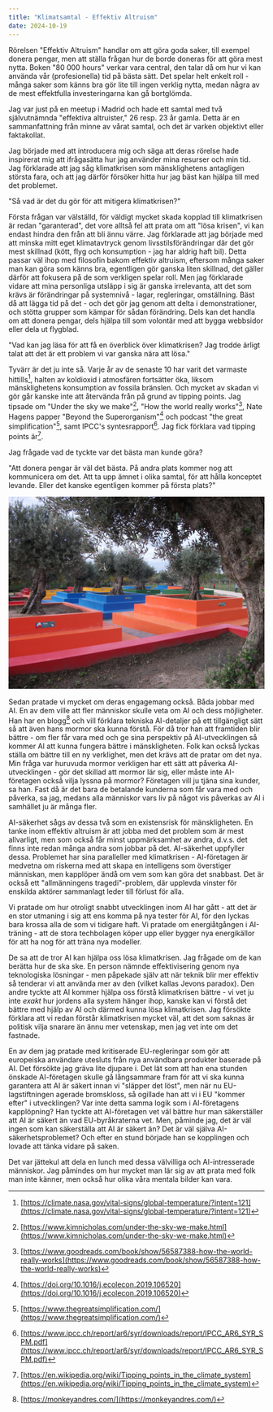 ```yaml
---
title: "Klimatsamtal - Effektiv Altruism"
date: 2024-10-19
---
```


Rörelsen "Effektiv Altruism" handlar om att göra goda saker, till exempel donera pengar, men att ställa frågan hur de borde doneras för att göra mest nytta.
Boken "80 000 hours" verkar vara central, den talar då om hur vi kan använda vår (profesionella) tid på bästa sätt. Det spelar helt enkelt roll - många saker som känns bra gör lite till ingen verklig nytta, medan några av de mest effektfulla investeringarna kan gå bortglömda. 

Jag var just på en meetup i Madrid och hade ett samtal med två självutnämnda "effektiva altruister," 26 resp. 23 år gamla. Detta är en sammanfattning från minne av vårat samtal, och det är varken objektivt eller faktakollat.

Jag började med att introducera mig och säga att deras rörelse hade inspirerat mig att ifrågasätta hur jag använder mina resurser och min tid. 
Jag förklarade att jag såg klimatkrisen som mänsklighetens antagligen största fara, och att jag därför försöker hitta hur jag bäst kan hjälpa till med det problemet.

"Så vad är det du gör för att mitigera klimatkrisen?"

Första frågan var välställd, för väldigt mycket skada kopplad till klimatkrisen är redan "garanterad", det vore alltså fel att prata om att "lösa krisen", vi kan endast hindra den från att bli ännu värre.
Jag förklarade att jag började med att minska mitt eget klimatavtryck genom livsstilsförändringar där det gör mest skillnad (kött, flyg och konsumption - jag har aldrig haft bil). Detta passar väl ihop med filosofin bakom effektiv altruism, eftersom många saker man kan göra som känns bra, egentligen gör ganska liten skillnad, det gäller därför att fokusera på de som verkligen spelar roll.
Men jag förklarade vidare att mina personliga utsläpp i sig är ganska irrelevanta, att det som krävs är förändringar på systemnivå - lagar, regleringar, omställning. Bäst då att lägga tid på det - och det gör jag genom att delta i demonstrationer, och stötta grupper som kämpar för sådan förändring. Dels kan det handla om att donera pengar, dels hjälpa till som volontär med att bygga webbsidor eller dela ut flygblad. 

"Vad kan jag läsa för att få en överblick över klimatkrisen? Jag trodde ärligt talat att det är ett problem vi var ganska nära att lösa."

Tyvärr är det ju inte så. Varje år av de senaste 10 har varit det varmaste hittills[^1], halten av koldioxid i atmosfären fortsätter öka, liksom mänsklighetens konsumption av fossila bränslen. Och mycket av skadan vi gör går kanske inte att återvända från på grund av tipping points. Jag tipsade om "Under the sky we make"[^2], "How the world really works"[^3], Nate Hagens papper "Beyond the Superorganism"[^4] och podcast "the great simplification"[^5], samt IPCC's syntesrapport[^6]. Jag fick förklara vad tipping points är[^7].

Jag frågade vad de tyckte var det bästa man kunde göra?

"Att donera pengar är väl det bästa. På andra plats kommer nog att kommunicera om det. Att ta upp ämnet i olika samtal, för att hålla konceptet levande. Eller det kanske egentligen kommer på första plats?" 

![Olivträd i en park Madrid, där varje träd står i en pyramid som representerar ett sydamerikanskt land.](/assets/images/madrid-olives.jpg)

Sedan pratade vi mycket om deras engagemang också. Båda jobbar med AI. En av dem ville att fler människor skulle veta om AI och dess möjligheter. Han har en blogg[^8] och vill förklara tekniska AI-detaljer på ett tillgängligt sätt så att även hans mormor ska kunna förstå. För då tror han att framtiden blir bättre - om fler får vara med och ge sina perspektiv på AI-utvecklingen så kommer AI att kunna fungera bättre i mänskligheten. Folk kan också lyckas ställa om bättre till en ny verklighet, men det krävs att de pratar om det nya. Min fråga var huruvuda mormor verkligen har ett sätt att påverka AI-utvecklingen - gör det skillad att mormor lär sig, eller måste inte AI-företagen också vilja lyssna på mormor? Företagen vill ju tjäna sina kunder, sa han. Fast då är det bara de betalande kunderna som får vara med och påverka, sa jag, medans alla människor vars liv på något vis påverkas av AI i samhället ju är många fler.

AI-säkerhet sågs av dessa två som en existensrisk för mänskligheten. En tanke inom effektiv altruism är att jobba med det problem som är mest allvarligt, men som också får minst uppmärksamhet av andra, d.v.s. det finns inte redan många andra som jobbar på det. AI-säkerhet uppfyller dessa. Problemet har sina paralleller med klimatkrisen - AI-företagen är medvetna om riskerna med att skapa en intelligens som överstiger människan, men kapplöper ändå om vem som kan göra det snabbast. Det är också ett "allmänningens tragedi"-problem, där upplevda vinster för enskilda aktörer sammanlagt leder till förlust för alla. 

Vi pratade om hur otroligt snabbt utvecklingen inom AI har gått - att det är en stor utmaning i sig att ens komma på nya tester för AI, för den lyckas bara krossa alla de som vi tidigare haft. Vi pratade om energiåtgången i AI-träning - att de stora techbolagen köper upp eller bygger nya energikällor för att ha nog för att träna nya modeller. 

De sa att de tror AI kan hjälpa oss lösa klimatkrisen. Jag frågade om de kan berätta hur de ska ske. En person nämnde effektivisering genom nya teknologiska lösningar - men påpekade själv att när teknik blir mer effektiv så tenderar vi att använda mer av den (vilket kallas Jevons paradox). Den andre tyckte att AI kommer hjälpa oss förstå klimatkrisen bättre - vi vet ju inte _exakt_ hur jordens alla system hänger ihop, kanske kan vi förstå det bättre med hjälp av AI och därmed kunna lösa klimatkrisen. Jag försökte förklara att vi redan förstår klimatkrisen mycket väl, att det som saknas är politisk vilja snarare än ännu mer vetenskap, men jag vet inte om det fastnade.

En av dem jag pratade med kritiserade EU-regleringar som gör att europeiska användare utesluts från nya användbara produkter baserade på AI. Det försökte jag gräva lite djupare i. Det lät som att han ena stunden önskade AI-företagen skulle gå långsammare fram för att vi ska kunna garantera att AI är säkert innan vi "släpper det löst", men när nu EU-lagstiftningen agerade bromskloss, så ogillade han att vi i EU "kommer efter" i utvecklingen? Var inte detta samma logik som i AI-företagens kapplöpning? Han tyckte att AI-företagen vet väl bättre hur man säkerställer att AI är säkert än vad EU-byråkraterna vet. Men, påminde jag, det är väl ingen som kan säkerställa att AI är säkert än? Det är väl själva AI-säkerhetsproblemet? Och efter en stund började han se kopplingen och lovade att tänka vidare på saken.

Det var jättekul att dela en lunch med dessa välvilliga och AI-intresserade människor. Jag påmindes om hur mycket man lär sig av att prata med folk man inte känner, men också hur olika våra mentala bilder kan vara.

[^1]: [https://climate.nasa.gov/vital-signs/global-temperature/?intent=121](https://climate.nasa.gov/vital-signs/global-temperature/?intent=121)
[^2]: [https://www.kimnicholas.com/under-the-sky-we-make.html](https://www.kimnicholas.com/under-the-sky-we-make.html)
[^3]: [https://www.goodreads.com/book/show/56587388-how-the-world-really-works](https://www.goodreads.com/book/show/56587388-how-the-world-really-works)
[^4]: [https://doi.org/10.1016/j.ecolecon.2019.106520](https://doi.org/10.1016/j.ecolecon.2019.106520)
[^5]: [https://www.thegreatsimplification.com/](https://www.thegreatsimplification.com/)
[^6]: [https://www.ipcc.ch/report/ar6/syr/downloads/report/IPCC_AR6_SYR_SPM.pdf](https://www.ipcc.ch/report/ar6/syr/downloads/report/IPCC_AR6_SYR_SPM.pdf)
[^7]: [https://en.wikipedia.org/wiki/Tipping_points_in_the_climate_system](https://en.wikipedia.org/wiki/Tipping_points_in_the_climate_system)
[^8]: [https://monkeyandres.com/](https://monkeyandres.com/)







